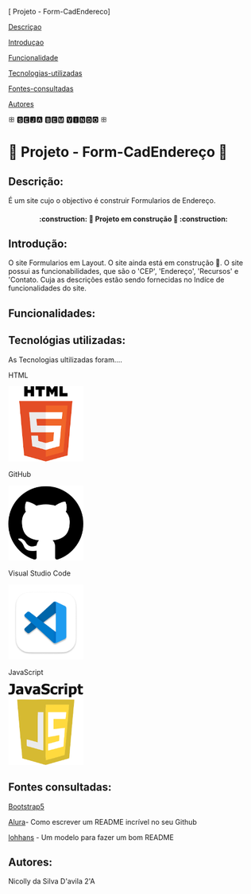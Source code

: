 [ Projeto - Form-CadEndereco]

[Descriçao](#descri%C3%A7ao)  

[Introduçao](#introdu%C3%A7ao)  

[Funcionalidade](#funcionalidade) 

[Tecnologias-utilizadas](#tecnologias-ultilizadas)  

[Fontes-consultadas](#fontes-consultadas)

[Autores](#autores)  

  ꕥ 🆂🅴🅹🅰 🅱🅴🅼 🆅🅸🅽🅳🅾 ꕥ

# 📧 Projeto - Form-CadEndereço 📧

## Descrição: 

É um site cujo o objectivo é construir Formularios de Endereço.

<h4 align="center">
    :construction: 🚧 Projeto em construção 🚧 :construction:
</h4>

## Introdução:

O site Formularios em Layout. O site ainda está em construção 🚧. O site possui as funcionabilidades, que são o 'CEP', 'Endereço', 'Recursos' e 'Contato. Cuja as descrições estão sendo fornecidas no Indíce de funcionalidades do site.

## Funcionalidades:

## Tecnológias utilizadas: 

As Tecnologias ultilizadas foram....

HTML    

<img src="_img/html.png" width="30%">

 
 
GitHub


   <img src="_img/github.png" width="30%">



Visual Studio Code

 

   <img src="_img/vscode.png" width="30%">

 

JavaScript

 

   <img src="_img/javascript.png" width="30%">



## Fontes consultadas: 

[Bootstrap5](https://getbootstrap.com/docs/5.3/forms/layout/) 

[Alura](https://www.alura.com.br/artigos/escrever-bom-readme)- Como escrever um README incrível no seu Github

[lohhans](https://gist.github.com/lohhans/f8da0b147550df3f96914d3797e9fb89) - Um modelo para fazer um bom README

## Autores:

 Nicolly da Silva D'avila 2'A